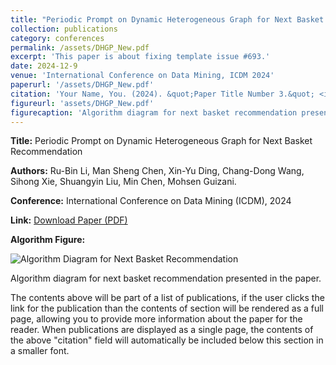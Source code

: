 ```yaml
---
title: "Periodic Prompt on Dynamic Heterogeneous Graph for Next Basket Recommendation"
collection: publications
category: conferences
permalink: /assets/DHGP_New.pdf
excerpt: 'This paper is about fixing template issue #693.'
date: 2024-12-9
venue: 'International Conference on Data Mining, ICDM 2024'
paperurl: '/assets/DHGP_New.pdf'
citation: 'Your Name, You. (2024). &quot;Paper Title Number 3.&quot; <i>GitHub Journal of Bugs</i>. 1(3).'
figureurl: 'assets/DHGP_New.pdf'
figurecaption: 'Algorithm diagram for next basket recommendation presented in the paper.'
---
```


<div class="publication-item">
  <p><strong>Title:</strong> Periodic Prompt on Dynamic Heterogeneous Graph for Next Basket Recommendation</p>
  <p><strong>Authors:</strong> Ru-Bin Li, Man Sheng Chen, Xin-Yu Ding, Chang-Dong Wang, Sihong Xie, Shuangyin Liu, Min Chen, Mohsen Guizani.</p>
  <p><strong>Conference:</strong> International Conference on Data Mining (ICDM), 2024</p>
  <p><strong>Link:</strong> <a href="/assets/Periodic Prompt on Dynamic Heterogeneous Graph for Next Basket Recommendation.pdf">Download Paper (PDF)</a></p>
  <div class="publication-figure">
    <p><strong>Algorithm Figure:</strong></p>
    <img src="/assets/figures/algorithm_diagram.png" alt="Algorithm Diagram for Next Basket Recommendation" style="max-width: 100%; height: auto;" />
    <p class="figure-caption">Algorithm diagram for next basket recommendation presented in the paper.</p>
  </div>
</div>

The contents above will be part of a list of publications, if the user clicks the link for the publication than the contents of section will be rendered as a full page, allowing you to provide more information about the paper for the reader. When publications are displayed as a single page, the contents of the above "citation" field will automatically be included below this section in a smaller font.
